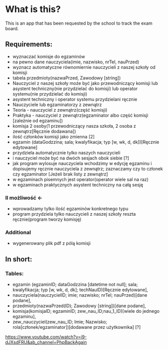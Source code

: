 # What is this?
This is an app that has been requested by the school to track the exam board.
## Requirements:
- wyznaczać komisje do egzaminów
- na pewno dane nauczyciela(imie, nazwisko, nrTel, nauPrzed)
- wyznacz automatyczne równomiernie nauczycieli z naszej szkoły od komisji
- tabela przedmioty(nazwaPrzed, Zawodowy [string])
- Nauczyciel z naszej szkoły może być jako przewodniczący komisji lub asystent techniczny(nie przydzielać do komisji) lub operator systemu(nie przydzielać do komisji)
- asystent techniczny i operator systemu przydzielani ręcznie
- Nauczyciele lub egzaminatorzy z zewnątrz
- Teoria - nauczyciel z zewnątrz(część komisji)
- Praktyka - nauczyciel z zewnątrz(egzaminator albo część komisji [zależnie od egzaminu])
- komisja 2 osoby(1 przewodniczący nasza szkoła, 2 osoba z zewnątrz[Ręcznie dodawana])
- ilość członków komisji jako zmienna [2]
- egzamin (dataGodzzina; sala; kwalyfikacja; typ [w, wk, d, dk])[Ręcznie edytowane] 
- przydziela automatycznie tylko naszych nauczycieli
- i nauczyciel może być na dwóch sesjach obok siebie [?]
- jak program wylosuje nauczyciela wchodzimy w edycję egzaminu i dopisujemy ręcznie nauczyciela z zewnątrz; zaznaczamy czy to członek czy egzaminator [Jeżeli brak listy z zewnątrz]
- w egzaminach pisemnych jest operator(operator wiele sal na raz)
- w egzaminach praktycznych asystent techniczny na całą sesję
### II możliwość <-
- wprowadzamy tylko ilość egzaminów konkretnego typu
- program przydziela tylko nauczycieli z naszej szkoły reszta ręcznie(program tworzy komisję)
### Additional
- wygenerowany plik pdf z pólą komisji

## In short:
### Tables:
- egzamin (egzaminID; dataGodzzina [datetime not null]; sala; kwalyfikacja; typ [w, wk, d, dk]; techNauID)[Ręcznie edytowane],
- nauczyciela(nauczycielID; imie; nazwisko; nrTel; nauPrzed)[dane podane],
- przedmioty(nazwaPrzed(ID); Zawodowy [string])[dane podane],
- komisja(komisjaID; egzaminID; zew_nau_ID;nau_1_ID)[wiele do jednego egzaminu],
- zew_nauczyciel(zew_nau_ID; Imie; Nazwisko; rola[członek/egzaminator])[dodawane przez użytkownika] [?]


https://www.youtube.com/watch?v=i9-dJXsdFRU&ab_channel=PhpBackAgain




